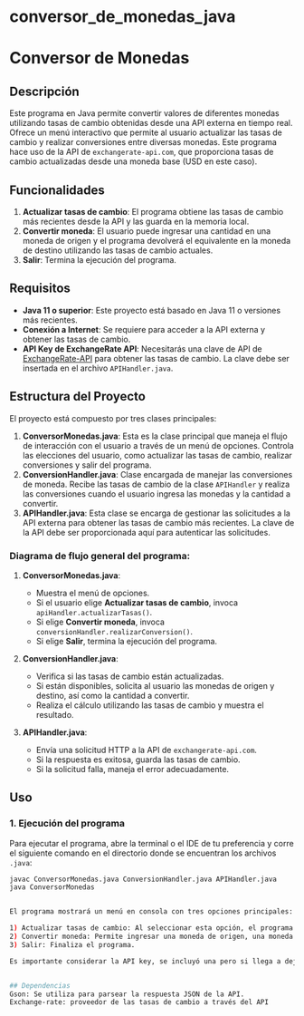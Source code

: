 # conversor_de_monedas_java

# Conversor de Monedas

## Descripción

Este programa en Java permite convertir valores de diferentes monedas utilizando tasas de cambio obtenidas desde una API externa en tiempo real. Ofrece un menú interactivo que permite al usuario actualizar las tasas de cambio y realizar conversiones entre diversas monedas. Este programa hace uso de la API de `exchangerate-api.com`, que proporciona tasas de cambio actualizadas desde una moneda base (USD en este caso).

## Funcionalidades

1. **Actualizar tasas de cambio**: El programa obtiene las tasas de cambio más recientes desde la API y las guarda en la memoria local.
2. **Convertir moneda**: El usuario puede ingresar una cantidad en una moneda de origen y el programa devolverá el equivalente en la moneda de destino utilizando las tasas de cambio actuales.
3. **Salir**: Termina la ejecución del programa.

## Requisitos

- **Java 11 o superior**: Este proyecto está basado en Java 11 o versiones más recientes.
- **Conexión a Internet**: Se requiere para acceder a la API externa y obtener las tasas de cambio.
- **API Key de ExchangeRate API**: Necesitarás una clave de API de [ExchangeRate-API](https://www.exchangerate-api.com/) para obtener las tasas de cambio. La clave debe ser insertada en el archivo `APIHandler.java`.

## Estructura del Proyecto

El proyecto está compuesto por tres clases principales:

1. **ConversorMonedas.java**: Esta es la clase principal que maneja el flujo de interacción con el usuario a través de un menú de opciones. Controla las elecciones del usuario, como actualizar las tasas de cambio, realizar conversiones y salir del programa.
2. **ConversionHandler.java**: Clase encargada de manejar las conversiones de moneda. Recibe las tasas de cambio de la clase `APIHandler` y realiza las conversiones cuando el usuario ingresa las monedas y la cantidad a convertir.
3. **APIHandler.java**: Esta clase se encarga de gestionar las solicitudes a la API externa para obtener las tasas de cambio más recientes. La clave de la API debe ser proporcionada aquí para autenticar las solicitudes.

### Diagrama de flujo general del programa:

1. **ConversorMonedas.java**:
   - Muestra el menú de opciones.
   - Si el usuario elige **Actualizar tasas de cambio**, invoca `apiHandler.actualizarTasas()`.
   - Si elige **Convertir moneda**, invoca `conversionHandler.realizarConversion()`.
   - Si elige **Salir**, termina la ejecución del programa.

2. **ConversionHandler.java**:
   - Verifica si las tasas de cambio están actualizadas.
   - Si están disponibles, solicita al usuario las monedas de origen y destino, así como la cantidad a convertir.
   - Realiza el cálculo utilizando las tasas de cambio y muestra el resultado.

3. **APIHandler.java**:
   - Envía una solicitud HTTP a la API de `exchangerate-api.com`.
   - Si la respuesta es exitosa, guarda las tasas de cambio.
   - Si la solicitud falla, maneja el error adecuadamente.

## Uso

### 1. Ejecución del programa

Para ejecutar el programa, abre la terminal o el IDE de tu preferencia y corre el siguiente comando en el directorio donde se encuentran los archivos `.java`:

```bash
javac ConversorMonedas.java ConversionHandler.java APIHandler.java
java ConversorMonedas


El programa mostrará un menú en consola con tres opciones principales:

1) Actualizar tasas de cambio: Al seleccionar esta opción, el programa obtendrá las tasas de cambio más recientes de la API y las almacenará en la memoria para usarlas en conversiones futuras.
2) Convertir moneda: Permite ingresar una moneda de origen, una moneda de destino y la cantidad a convertir. El programa luego calculará y mostrará el valor convertido.
3) Salir: Finaliza el programa.

Es importante considerar la API key, se incluyó una pero si llega a dejar de ser válida, se dejó comentada una alternativa sin APIkey


## Dependencias
Gson: Se utiliza para parsear la respuesta JSON de la API.
Exchange-rate: proveedor de las tasas de cambio a través del API
